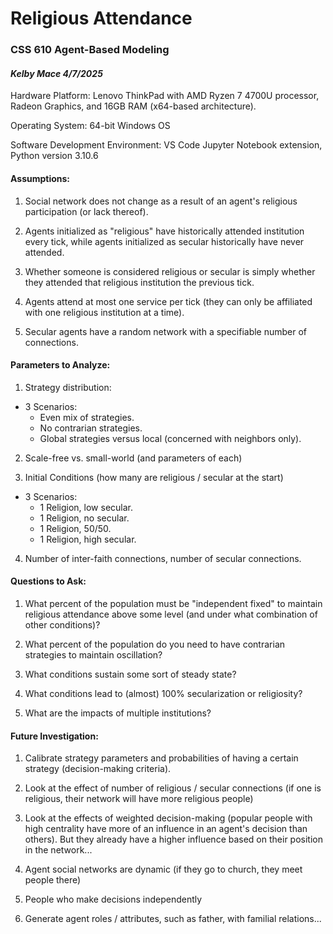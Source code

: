 # __Religious Attendance__

### CSS 610 Agent-Based Modeling

#### _Kelby Mace 4/7/2025_

Hardware Platform: Lenovo ThinkPad with AMD Ryzen 7 4700U processor, Radeon Graphics, and 16GB RAM (x64-based architecture).

Operating System: 64-bit Windows OS

Software Development Environment: VS Code Jupyter Notebook extension, Python version 3.10.6

#### __Assumptions:__

1. Social network does not change as a result of an agent's religious participation (or lack thereof).

2. Agents initialized as "religious" have historically attended institution every tick, while agents initialized as secular historically have never attended.

3. Whether someone is considered religious or secular is simply whether they attended that religious institution the previous tick.

4. Agents attend at most one service per tick (they can only be affiliated with one religious institution at a time).

5. Secular agents have a random network with a specifiable number of connections.

#### __Parameters to Analyze:__

1. Strategy distribution:
- 3 Scenarios:
    - Even mix of strategies.
    - No contrarian strategies.
    - Global strategies versus local (concerned with neighbors only).

2. Scale-free vs. small-world (and parameters of each)

3. Initial Conditions (how many are religious / secular at the start)
- 3 Scenarios:
    - 1 Religion, low secular.
    - 1 Religion, no secular.
    - 1 Religion, 50/50.
    - 1 Religion, high secular.

4. Number of inter-faith connections, number of secular connections.

#### __Questions to Ask:__

1. What percent of the population must be "independent fixed" to maintain religious attendance above some level (and under what combination of other conditions)?

2. What percent of the population do you need to have contrarian strategies to maintain oscillation?

3. What conditions sustain some sort of steady state?

4. What conditions lead to (almost) 100% secularization or religiosity?

5. What are the impacts of multiple institutions?

#### __Future Investigation:__

1. Calibrate strategy parameters and probabilities of having a certain strategy (decision-making criteria).

2. Look at the effect of number of religious / secular connections (if one is religious, their network will have more religious people)

3. Look at the effects of weighted decision-making (popular people with high centrality have more of an influence in an agent's decision than others). But they already have a higher influence based on their position in the network...

4. Agent social networks are dynamic (if they go to church, they meet people there)

5. People who make decisions independently

6. Generate agent roles / attributes, such as father, with familial relations...
